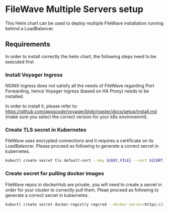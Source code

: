 # FileWave Multiple Servers setup
This Helm chart can be used to deploy multiple FileWave installation running behind a LoadBalancer. 

## Requirements
In order to install correctly the helm chart, the following steps need to be executed first

### Install Voyager Ingress
NGINX ingress does not satisfy all the needs of FileWave regarding Port Forwarding, hence Voyager ingress (based on HA Proxy) needs to be installed.

In order to install it, please refer to: https://github.com/appscode/voyager/blob/master/docs/setup/install.md (make sure you select the correct version for your k8s environemnt).

### Create TLS secret in Kubernetes
FileWave uses encrypted connections and it requires a certificate on its LoadBalancer. Please proceed as following to generate a correct secret in kubernetes.

```bash
kubectl create secret tls default-cert --key ${KEY_FILE} --cert ${CERT_FILE}
```

### Create secret for pulling docker images
FileWave repos in dockerHub are private, you will need to create a secret in order for your cluster to correctly pull them. Pleae proceed as following to generate a correct secret in kubernetes.

```bash
kubectl create secret docker-registry regcred --docker-server=https://index.docker.io/v1/ --docker-username=${DOCKER_USER}--docker-password=${DOCKER_PWD}  --docker-email=${DOCKER_EMAIL}
```
